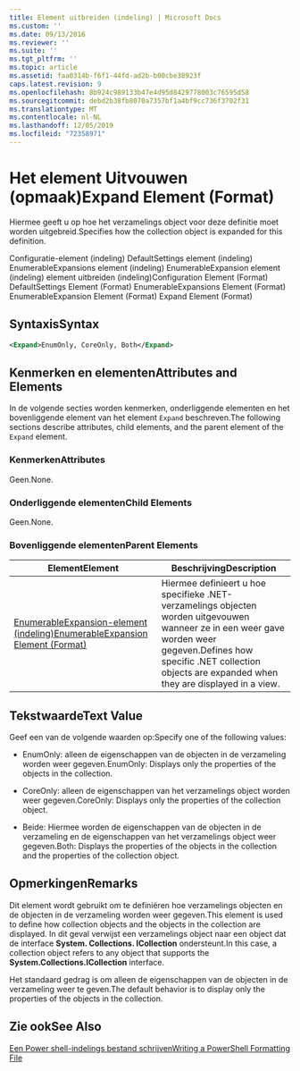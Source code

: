 ```yaml
---
title: Element uitbreiden (indeling) | Microsoft Docs
ms.custom: ''
ms.date: 09/13/2016
ms.reviewer: ''
ms.suite: ''
ms.tgt_pltfrm: ''
ms.topic: article
ms.assetid: faa0314b-f6f1-44fd-ad2b-b00cbe38923f
caps.latest.revision: 9
ms.openlocfilehash: 8b924c989133b47e4d95d8429778003c76595d58
ms.sourcegitcommit: debd2b38fb8070a7357bf1a4bf9cc736f3702f31
ms.translationtype: MT
ms.contentlocale: nl-NL
ms.lasthandoff: 12/05/2019
ms.locfileid: "72358971"
---
```

# <a name="expand-element-format"></a><span data-ttu-id="534fb-102">Het element Uitvouwen (opmaak)</span><span class="sxs-lookup"><span data-stu-id="534fb-102">Expand Element (Format)</span></span>

<span data-ttu-id="534fb-103">Hiermee geeft u op hoe het verzamelings object voor deze definitie moet worden uitgebreid.</span><span class="sxs-lookup"><span data-stu-id="534fb-103">Specifies how the collection object is expanded for this definition.</span></span>

<span data-ttu-id="534fb-104">Configuratie-element (indeling) DefaultSettings element (indeling) EnumerableExpansions element (indeling) EnumerableExpansion element (indeling) element uitbreiden (indeling)</span><span class="sxs-lookup"><span data-stu-id="534fb-104">Configuration Element (Format) DefaultSettings Element (Format) EnumerableExpansions Element (Format) EnumerableExpansion Element (Format) Expand Element (Format)</span></span>

## <a name="syntax"></a><span data-ttu-id="534fb-105">Syntaxis</span><span class="sxs-lookup"><span data-stu-id="534fb-105">Syntax</span></span>

```xml
<Expand>EnumOnly, CoreOnly, Both</Expand>
```

## <a name="attributes-and-elements"></a><span data-ttu-id="534fb-106">Kenmerken en elementen</span><span class="sxs-lookup"><span data-stu-id="534fb-106">Attributes and Elements</span></span>

<span data-ttu-id="534fb-107">In de volgende secties worden kenmerken, onderliggende elementen en het bovenliggende element van het element `Expand` beschreven.</span><span class="sxs-lookup"><span data-stu-id="534fb-107">The following sections describe attributes, child elements, and the parent element of the `Expand` element.</span></span>

### <a name="attributes"></a><span data-ttu-id="534fb-108">Kenmerken</span><span class="sxs-lookup"><span data-stu-id="534fb-108">Attributes</span></span>

<span data-ttu-id="534fb-109">Geen.</span><span class="sxs-lookup"><span data-stu-id="534fb-109">None.</span></span>

### <a name="child-elements"></a><span data-ttu-id="534fb-110">Onderliggende elementen</span><span class="sxs-lookup"><span data-stu-id="534fb-110">Child Elements</span></span>

<span data-ttu-id="534fb-111">Geen.</span><span class="sxs-lookup"><span data-stu-id="534fb-111">None.</span></span>

### <a name="parent-elements"></a><span data-ttu-id="534fb-112">Bovenliggende elementen</span><span class="sxs-lookup"><span data-stu-id="534fb-112">Parent Elements</span></span>

|<span data-ttu-id="534fb-113">Element</span><span class="sxs-lookup"><span data-stu-id="534fb-113">Element</span></span>|<span data-ttu-id="534fb-114">Beschrijving</span><span class="sxs-lookup"><span data-stu-id="534fb-114">Description</span></span>|
|-------------|-----------------|
|[<span data-ttu-id="534fb-115">EnumerableExpansion-element (indeling)</span><span class="sxs-lookup"><span data-stu-id="534fb-115">EnumerableExpansion Element (Format)</span></span>](./enumerableexpansion-element-format.md)|<span data-ttu-id="534fb-116">Hiermee definieert u hoe specifieke .NET-verzamelings objecten worden uitgevouwen wanneer ze in een weer gave worden weer gegeven.</span><span class="sxs-lookup"><span data-stu-id="534fb-116">Defines how specific .NET collection objects are expanded when they are displayed in a view.</span></span>|

## <a name="text-value"></a><span data-ttu-id="534fb-117">Tekstwaarde</span><span class="sxs-lookup"><span data-stu-id="534fb-117">Text Value</span></span>

<span data-ttu-id="534fb-118">Geef een van de volgende waarden op:</span><span class="sxs-lookup"><span data-stu-id="534fb-118">Specify one of the following values:</span></span>

- <span data-ttu-id="534fb-119">EnumOnly: alleen de eigenschappen van de objecten in de verzameling worden weer gegeven.</span><span class="sxs-lookup"><span data-stu-id="534fb-119">EnumOnly: Displays only the properties of the objects in the collection.</span></span>

- <span data-ttu-id="534fb-120">CoreOnly: alleen de eigenschappen van het verzamelings object worden weer gegeven.</span><span class="sxs-lookup"><span data-stu-id="534fb-120">CoreOnly: Displays only the properties of the collection object.</span></span>

- <span data-ttu-id="534fb-121">Beide: Hiermee worden de eigenschappen van de objecten in de verzameling en de eigenschappen van het verzamelings object weer gegeven.</span><span class="sxs-lookup"><span data-stu-id="534fb-121">Both: Displays the properties of the objects in the collection and the properties of the collection object.</span></span>

## <a name="remarks"></a><span data-ttu-id="534fb-122">Opmerkingen</span><span class="sxs-lookup"><span data-stu-id="534fb-122">Remarks</span></span>

<span data-ttu-id="534fb-123">Dit element wordt gebruikt om te definiëren hoe verzamelings objecten en de objecten in de verzameling worden weer gegeven.</span><span class="sxs-lookup"><span data-stu-id="534fb-123">This element is used to define how collection objects and the objects in the collection are displayed.</span></span> <span data-ttu-id="534fb-124">In dit geval verwijst een verzamelings object naar een object dat de interface **System. Collections. ICollection** ondersteunt.</span><span class="sxs-lookup"><span data-stu-id="534fb-124">In this case, a collection object refers to any object that supports the  **System.Collections.ICollection** interface.</span></span>

<span data-ttu-id="534fb-125">Het standaard gedrag is om alleen de eigenschappen van de objecten in de verzameling weer te geven.</span><span class="sxs-lookup"><span data-stu-id="534fb-125">The default behavior is to display only the properties of the objects in the collection.</span></span>

## <a name="see-also"></a><span data-ttu-id="534fb-126">Zie ook</span><span class="sxs-lookup"><span data-stu-id="534fb-126">See Also</span></span>

[<span data-ttu-id="534fb-127">Een Power shell-indelings bestand schrijven</span><span class="sxs-lookup"><span data-stu-id="534fb-127">Writing a PowerShell Formatting File</span></span>](./writing-a-powershell-formatting-file.md)
